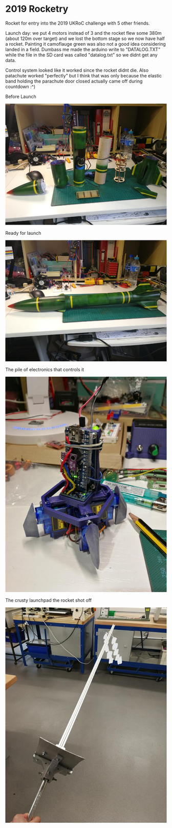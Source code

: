 # 2019 Rocketry

Rocket for entry into the 2019 UKRoC challenge with 5 other friends. 

Launch day: we put 4 motors instead of 3 and the rocket flew some 380m (about 120m over target) and we lost the bottom stage so we now have half a rocket. Painting it camoflauge green was also not a good idea considering landed in a field.
Dumbass me made the arduino write to "DATALOG.TXT" while the file in the SD card was called "datalog.txt" so we didnt get any data.

Control system looked like it worked since the rocket didnt die. Also patachute worked "perfectly" but I think that was only because the elastic band holding the parachute door closed actually came off during countdown :^)

Before Launch

![Rocket in pieces](https://github.com/NL-AE/2019-Rocketry/blob/master/Media/IMG_20190430_171832.jpg)


Ready for launch

![Rocket togeter](https://github.com/NL-AE/2019-Rocketry/blob/master/Media/IMG_20190430_172400.jpg)


The pile of electronics that controls it

![Arduino pile](https://github.com/NL-AE/2019-Rocketry/blob/master/Media/IMG_20190315_201525.jpg)


The crusty launchpad the rocket shot off

![Launchpad](https://github.com/NL-AE/2019-Rocketry/blob/master/Media/IMG_20190508_173502.png)
